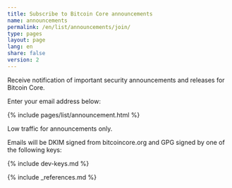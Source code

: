 ```yaml
---
title: Subscribe to Bitcoin Core announcements
name: announcements
permalink: /en/list/announcements/join/
type: pages
layout: page
lang: en
share: false
version: 2
---
```

Receive notification of important security announcements and releases for Bitcoin Core.

Enter your email address below:

{% include pages/list/announcement.html %}
    
Low traffic for announcements only.

Emails will be DKIM signed from bitcoincore.org and GPG signed by one of
the following keys:

{% include dev-keys.md %}

{% include _references.md %}
